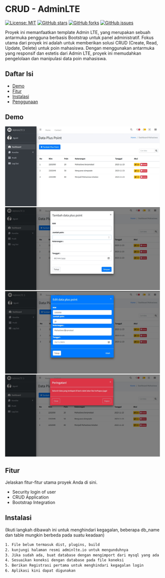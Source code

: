 # CRUD - AdminLTE

[![License: MIT](https://img.shields.io/badge/License-MIT-yellow.svg)](https://opensource.org/licenses/MIT)
[![GitHub stars](https://img.shields.io/github/stars/username/repo.svg)](https://github.com/username/repo/stargazers)
[![GitHub forks](https://img.shields.io/github/forks/username/repo.svg)](https://github.com/username/repo/network)
[![GitHub issues](https://img.shields.io/github/issues/username/repo.svg)](https://github.com/username/repo/issues)

Proyek ini memanfaatkan template Admin LTE, yang merupakan sebuah antarmuka pengguna berbasis Bootstrap untuk panel administratif. Fokus utama dari proyek ini adalah untuk memberikan solusi CRUD (Create, Read, Update, Delete) untuk poin mahasiswa. Dengan menggunakan antarmuka yang responsif dan estetis dari Admin LTE, proyek ini memudahkan pengelolaan dan manipulasi data poin mahasiswa.

## Daftar Isi

- [Demo](#demo)
- [Fitur](#fitur)
- [Instalasi](#instalasi)
- [Penggunaan](#penggunaan)


## Demo


![hasil](https://github.com/racommit/CRUD-AdminLTE/blob/main/img/dashboard.png)
![tambah poin](https://github.com/racommit/CRUD-AdminLTE/blob/main/img/tambah.png)
![ubah poin](https://github.com/racommit/CRUD-AdminLTE/blob/main/img/ubah.png)
![hapus poin](https://github.com/racommit/CRUD-AdminLTE/blob/main/img/hapus.png)



## Fitur

Jelaskan fitur-fitur utama proyek Anda di sini.

- Security login of user
- CRUD Application
- Bootstrap Integration

## Instalasi

(Ikuti langkah dibawah ini untuk menghindari kegagalan, beberapa db_name dan table mungkin berbeda pada suatu keadaan)
```bash
1. File belum termasuk dist, plugins, build
2. kunjungi halaman resmi adminlte.io untuk mengunduhnya
3. Jika sudah ada, buat database dengan mengimport dari mysql yang ada di github ini
4. Sesuaikan koneksi dengan database pada file koneksi
5. Berikan Registrasi pertama untuk menghindari kegagalan login
6. Aplikasi kini dapat digunakan

